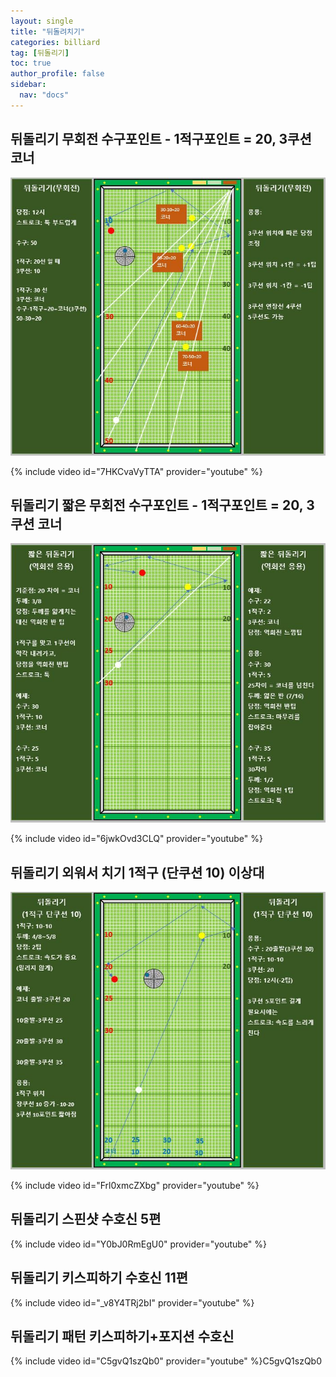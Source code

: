 ```yaml
---
layout: single
title: "뒤돌려치기"
categories: billiard
tag: [뒤돌리기]
toc: true
author_profile: false
sidebar:
  nav: "docs"
---
```


## 뒤돌리기 무회전 수구포인트 - 1적구포인트 = 20, 3쿠션 코너

[![뒤돌리기 무회전 낭인](/images/%EB%92%A4%EB%8F%8C%EB%A6%AC%EA%B8%B0%20%EB%AC%B4%ED%9A%8C%EC%A0%84%20%EB%82%AD%EC%9D%B8.png)](/images/%EB%92%A4%EB%8F%8C%EB%A6%AC%EA%B8%B0%20%EB%AC%B4%ED%9A%8C%EC%A0%84%20%EB%82%AD%EC%9D%B8.png)

{% include video id="7HKCvaVyTTA" provider="youtube" %}

## 뒤돌리기 짧은 무회전 수구포인트 - 1적구포인트 = 20, 3쿠션 코너

[![뒤돌리기 짧은 역회전 낭인](/images/%EB%92%A4%EB%8F%8C%EB%A6%AC%EA%B8%B0%20%EC%A7%A7%EC%9D%80%20%EC%97%AD%ED%9A%8C%EC%A0%84%20%EB%82%AD%EC%9D%B8.png)](/images/%EB%92%A4%EB%8F%8C%EB%A6%AC%EA%B8%B0%20%EC%A7%A7%EC%9D%80%20%EC%97%AD%ED%9A%8C%EC%A0%84%20%EB%82%AD%EC%9D%B8.png)

{% include video id="6jwkOvd3CLQ" provider="youtube" %}

## 뒤돌리기 외워서 치기 1적구 (단쿠션 10) 이상대 

[![뒤돌리기 외워서 치기 이상대](/images/%EB%92%A4%EB%8F%8C%EB%A6%AC%EA%B8%B0%201%EC%A0%81%EA%B5%AC%2010%20%EC%96%91%EB%B9%B5.png)](/images/%EB%92%A4%EB%8F%8C%EB%A6%AC%EA%B8%B0%201%EC%A0%81%EA%B5%AC%2010%20%EC%96%91%EB%B9%B5.png)

{% include video id="Frl0xmcZXbg" provider="youtube" %}

## 뒤돌리기 스핀샷 수호신 5편

{% include video id="Y0bJ0RmEgU0" provider="youtube" %}

## 뒤돌리기 키스피하기 수호신 11편

{% include video id="_v8Y4TRj2bI" provider="youtube" %}

## 뒤돌리기 패턴 키스피하기+포지션 수호신

{% include video id="C5gvQ1szQb0" provider="youtube" %}C5gvQ1szQb0
